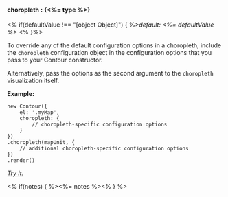#### **choropleth** : {<%= type %>}

<% if(defaultValue !== "[object Object]") { %>*default: <%= defaultValue %>* <% }%>

To override any of the default configuration options in a choropleth, include the `choropleth` configuration object in the configuration options that you pass to your Contour constructor. 

Alternatively, pass the options as the second argument to the `choropleth` visualization itself.

**Example:**

	new Contour({
		el: '.myMap',
		choropleth: {
			// choropleth-specific configuration options
		}
	})
	.choropleth(mapUnit, { 
		// additional choropleth-specific configuration options 
	})
	.render()	

*[Try it.](<%= jsFiddleLink %>)*

<% if(notes) { %><%= notes %><% } %>

